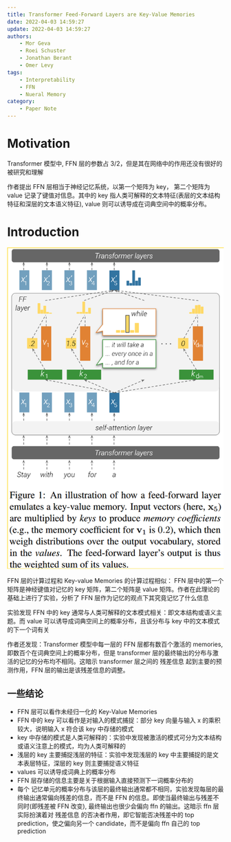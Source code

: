 ```yaml
---
title: Transformer Feed-Forward Layers are Key-Value Memories
date: 2022-04-03 14:59:27
update: 2022-04-03 14:59:27
authors:
    - Mor Geva
    - Roei Schuster
    - Jonathan Berant
    - Omer Levy
tags:
    - Interpretability
    - FFN
    - Nueral Memory
category:
    - Paper Note
---
```


# Motivation

Transformer 模型中, FFN 层的参数占 3/2，但是其在网络中的作用还没有很好的被研究和理解

作者提出 FFN 层相当于神经记忆系统，以第一个矩阵为 key， 第二个矩阵为 value 记录了键值对信息。其中的 key 指人类可解释的文本特征(表层的文本结构特征和深层的文本语义特征), value 则可以诱导成在词典空间中的概率分布。

<!--more-->

# Introduction

![How FFN Layers emulate Key-Value Memories](Transformer-Feed-Forward-Layers-Are-Key-Value-Memories/1.png)

FFN 层的计算过程和 Key-value Memories 的计算过程相似： FFN 层中的第一个矩阵是神经键值对记忆的 key 矩阵，第二个矩阵是 value 矩阵。作者在此理论的基础上进行了实验，分析了 FFN 层作为记忆的观点下其究竟记忆了什么信息

实验发现 FFN 中的 key 通常与人类可解释的文本模式相关：即文本结构或语义主题。而 value 可以诱导成词典空间上的概率分布，且该分布与 key 中的文本模式的下一个词有关

作者还发现：Transformer 模型中每一层的 FFN 层都有数百个激活的 memories, 即数百个在词典空间上的概率分布，但是 transformer 层的最终输出的分布与激活的记忆的分布均不相同。这暗示 transformer 层之间的 残差信息 起到主要的预测作用，FFN 层的输出是该残差信息的调整。

## 一些结论

-   FFN 层可以看作未经归一化的 Key-Value Memories
-   FFN 中的 key 可以看作是对输入的模式捕捉：部分 key 向量与输入 x 的乘积较大，说明输入 x 符合该 key 中存储的模式
-   key 中存储的模式是人类可解释的：实验中发现被激活的模式可分为文本结构或语义注意上的模式，均为人类可解释的
-   浅层的 key 主要捕捉浅层的特征：实验中发现浅层的 key 中主要捕捉的是文本表层特征，深层的 key 则主要捕捉语义特征
-   values 可以诱导成词典上的概率分布
-   FFN 层存储的信息主要是关于根据输入直接预测下一词概率分布的
-   每个 记忆单元的概率分布与该层的最终输出通常都不相同，实验发现每层的最终输出通常偏向残差的信息，而不是 FFN 的信息。即使当最终输出与残差不同时(即残差被 FFN 改变), 最终输出也很少会偏向 ffn 的输出。这暗示 ffn 层实际扮演着对 残差信息 的否决者作用，即它智能否决残差中的 top prediction，使之偏向另一个 candidate，而不是偏向 ffn 自己的 top prediction
